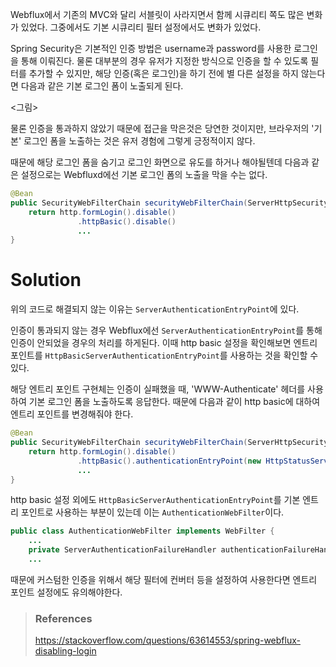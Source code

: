 Webflux에서 기존의 MVC와 달리 서블릿이 사라지면서 함께 시큐리티 쪽도 많은 변화가 있었다. 그중에서도 기본 시큐리티 필터 설정에서도 변화가 있었다.

Spring Security은 기본적인 인증 방법은 username과 password를 사용한 로그인을 통해 이뤄진다. 물론 대부분의 경우 유저가 지정한 방식으로 인증을 할 수 있도록 필터를 추가할 수 있지만, 해당 인증(혹은 로그인)을 하기 전에 별 다른 설정을 하지 않는다면 다음과 같은 기본 로그인 폼이 노출되게 된다.

<그림>

물론 인증을 통과하지 않았기 때문에 접근을 막은것은 당연한 것이지만, 브라우저의 '기본' 로그인 폼을 노출하는 것은 유저 경험에 그렇게 긍정적이지 않다.

때문에 해당 로그인 폼을 숨기고 로그인 화면으로 유도를 하거나 해야될텐데 다음과 같은 설정으로는 Webfluxd에선 기본 로그인 폼의 노출을 막을 수는 없다.

```java
@Bean
public SecurityWebFilterChain securityWebFilterChain(ServerHttpSecurity http) {
    return http.formLogin().disable()
               .httpBasic().disable()
               ...
}
```

# Solution

위의 코드로 해결되지 않는 이유는 `ServerAuthenticationEntryPoint`에 있다.

인증이 통과되지 않는 경우 Webflux에선 `ServerAuthenticationEntryPoint`를 통해 인증이 안되었을 경우의 처리를 하게된다. 이때 http basic 설정을 확인해보면 엔트리 포인트를 `HttpBasicServerAuthenticationEntryPoint`를 사용하는 것을 확인할 수 있다.

해당 엔트리 포인트 구현체는 인증이 실패했을 때, 'WWW-Authenticate' 헤더를 사용하여 기본 로그인 폼을 노출하도록 응답한다. 때문에 다음과 같이 http basic에 대하여 엔트리 포인트를 변경해줘야 한다.

```java
@Bean
public SecurityWebFilterChain securityWebFilterChain(ServerHttpSecurity http) {
    return http.formLogin().disable()
               .httpBasic().authenticationEntryPoint(new HttpStatusServerEntryPoint(HttpStatus.UNAUTHORIZED))
               ...
}
```

http basic 설정 외에도 `HttpBasicServerAuthenticationEntryPoint`를 기본 엔트리 포인트로 사용하는 부분이 있는데 이는 `AuthenticationWebFilter`이다.

```java
public class AuthenticationWebFilter implements WebFilter {
	...
	private ServerAuthenticationFailureHandler authenticationFailureHandler = new ServerAuthenticationEntryPointFailureHandler(new HttpBasicServerAuthenticationEntryPoint());
    ...
```

때문에 커스텀한 인증을 위해서 해당 필터에 컨버터 등을 설정하여 사용한다면 엔트리 포인트 설정에도 유의해야한다.

> ### References
> https://stackoverflow.com/questions/63614553/spring-webflux-disabling-login